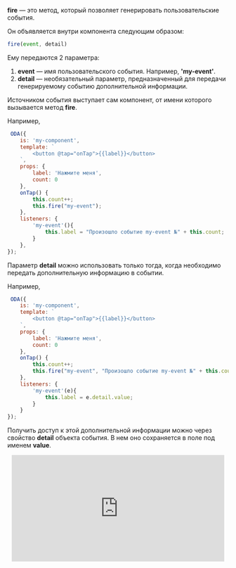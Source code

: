 **fire** — это метод, который позволяет генерировать пользовательские события.

Он объявляется внутри компонента следующим образом:

```javascript
fire(event, detail)
```

Ему передаются 2 параметра:

1. **event** — имя пользовательского события. Например, **'my-event'**.
1. **detail** — необязательный параметр, предназначенный для передачи генерируемому событию дополнительной информации.

Источником события выступает сам компонент, от имени которого вызывается метод **fire**.

Например,

```javascript _run_line_edit_[my-component.js]
 ODA({
    is: 'my-component',
    template: `
        <button @tap="onTap">{{label}}</button>
    `,
    props: {
        label: 'Нажмите меня',
        count: 0
    },
    onTap() {
        this.count++;
        this.fire("my-event");
    },
    listeners: {
        'my-event'(){
            this.label = "Произошло событие my-event №" + this.count;
        }
    },
});
```

Параметр **detail** можно использовать только тогда, когда необходимо передать дополнительную информацию в событии.

Например,

```javascript _run_line_edit_[my-component.js]
 ODA({
    is: 'my-component',
    template: `
        <button @tap="onTap">{{label}}</button>
    `,
    props: {
        label: 'Нажмите меня',
        count: 0
    },
    onTap() {
        this.count++;
        this.fire("my-event", "Произошло событие my-event №" + this.count);
    },
    listeners: {
        'my-event'(e){
            this.label = e.detail.value;
        }
    }
});
```

 Получить доступ к этой дополнительной информации можно через свойство **detail** объекта события. В нем оно сохраняется в поле под именем **value**.

<div style="position:relative;padding-bottom:48%; margin:10px">
    <iframe src="https://www.youtube.com/embed/2fbP12hEBjE?start=0" frameborder="0" allow="accelerometer; autoplay; encrypted-media; gyroscope; picture-in-picture" allowfullscreen 
    	style="position:absolute;width:100%;height:100%;"></iframe>
</div>

